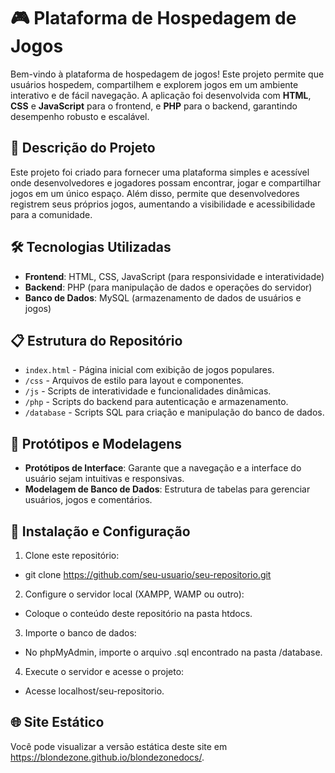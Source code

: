 # 🎮 Plataforma de Hospedagem de Jogos 

Bem-vindo à plataforma de hospedagem de jogos! Este projeto permite que usuários hospedem, compartilhem e explorem jogos em um ambiente interativo e de fácil navegação.
A aplicação foi desenvolvida com **HTML**, **CSS** e **JavaScript** para o frontend, e **PHP** para o backend, garantindo desempenho robusto e escalável.

## 📑 Descrição do Projeto

Este projeto foi criado para fornecer uma plataforma simples e acessível onde desenvolvedores e jogadores possam encontrar, jogar e compartilhar jogos em um único espaço.
Além disso, permite que desenvolvedores registrem seus próprios jogos, aumentando a visibilidade e acessibilidade para a comunidade.

## 🛠️ Tecnologias Utilizadas

- **Frontend**: HTML, CSS, JavaScript (para responsividade e interatividade)
- **Backend**: PHP (para manipulação de dados e operações do servidor)
- **Banco de Dados**: MySQL (armazenamento de dados de usuários e jogos)

## 📋 Estrutura do Repositório

- `index.html` - Página inicial com exibição de jogos populares.
- `/css` - Arquivos de estilo para layout e componentes.
- `/js` - Scripts de interatividade e funcionalidades dinâmicas.
- `/php` - Scripts do backend para autenticação e armazenamento.
- `/database` - Scripts SQL para criação e manipulação do banco de dados.

## 📂 Protótipos e Modelagens

- **Protótipos de Interface**: Garante que a navegação e a interface do usuário sejam intuitivas e responsivas.
- **Modelagem de Banco de Dados**: Estrutura de tabelas para gerenciar usuários, jogos e comentários.

## 🚀 Instalação e Configuração

1. Clone este repositório:

- git clone https://github.com/seu-usuario/seu-repositorio.git

2. Configure o servidor local (XAMPP, WAMP ou outro):

- Coloque o conteúdo deste repositório na pasta htdocs.
  
3. Importe o banco de dados:

- No phpMyAdmin, importe o arquivo .sql encontrado na pasta /database.
  
4. Execute o servidor e acesse o projeto:

- Acesse localhost/seu-repositorio.

## 🌐 Site Estático
Você pode visualizar a versão estática deste site em https://blondezone.github.io/blondezonedocs/.
